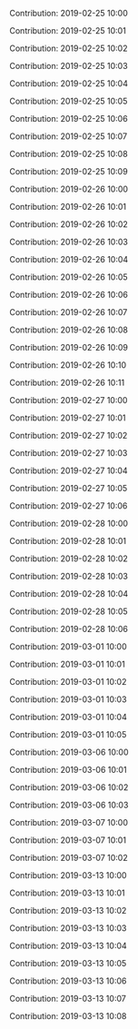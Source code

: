 Contribution: 2019-02-25 10:00

Contribution: 2019-02-25 10:01

Contribution: 2019-02-25 10:02

Contribution: 2019-02-25 10:03

Contribution: 2019-02-25 10:04

Contribution: 2019-02-25 10:05

Contribution: 2019-02-25 10:06

Contribution: 2019-02-25 10:07

Contribution: 2019-02-25 10:08

Contribution: 2019-02-25 10:09

Contribution: 2019-02-26 10:00

Contribution: 2019-02-26 10:01

Contribution: 2019-02-26 10:02

Contribution: 2019-02-26 10:03

Contribution: 2019-02-26 10:04

Contribution: 2019-02-26 10:05

Contribution: 2019-02-26 10:06

Contribution: 2019-02-26 10:07

Contribution: 2019-02-26 10:08

Contribution: 2019-02-26 10:09

Contribution: 2019-02-26 10:10

Contribution: 2019-02-26 10:11

Contribution: 2019-02-27 10:00

Contribution: 2019-02-27 10:01

Contribution: 2019-02-27 10:02

Contribution: 2019-02-27 10:03

Contribution: 2019-02-27 10:04

Contribution: 2019-02-27 10:05

Contribution: 2019-02-27 10:06

Contribution: 2019-02-28 10:00

Contribution: 2019-02-28 10:01

Contribution: 2019-02-28 10:02

Contribution: 2019-02-28 10:03

Contribution: 2019-02-28 10:04

Contribution: 2019-02-28 10:05

Contribution: 2019-02-28 10:06

Contribution: 2019-03-01 10:00

Contribution: 2019-03-01 10:01

Contribution: 2019-03-01 10:02

Contribution: 2019-03-01 10:03

Contribution: 2019-03-01 10:04

Contribution: 2019-03-01 10:05

Contribution: 2019-03-06 10:00

Contribution: 2019-03-06 10:01

Contribution: 2019-03-06 10:02

Contribution: 2019-03-06 10:03

Contribution: 2019-03-07 10:00

Contribution: 2019-03-07 10:01

Contribution: 2019-03-07 10:02

Contribution: 2019-03-13 10:00

Contribution: 2019-03-13 10:01

Contribution: 2019-03-13 10:02

Contribution: 2019-03-13 10:03

Contribution: 2019-03-13 10:04

Contribution: 2019-03-13 10:05

Contribution: 2019-03-13 10:06

Contribution: 2019-03-13 10:07

Contribution: 2019-03-13 10:08

